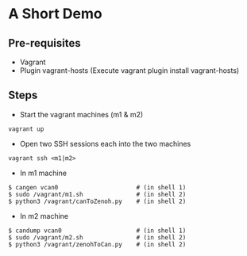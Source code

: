 # A Short Demo

## Pre-requisites
- Vagrant
- Plugin vagrant-hosts (Execute vagrant plugin install vagrant-hosts)

## Steps
- Start the vagrant machines (m1 & m2)
```
vagrant up
```

- Open two SSH sessions each into the two machines
```
vagrant ssh <m1|m2>
```

- In m1 machine
```
$ cangen vcan0                      # (in shell 1)
$ sudo /vagrant/m1.sh               # (in shell 2)
$ python3 /vagrant/canToZenoh.py    # (in shell 2)
```

- In m2 machine
```
$ candump vcan0                     # (in shell 1)
$ sudo /vagrant/m2.sh               # (in shell 2)
$ python3 /vagrant/zenohToCan.py    # (in shell 2)
```

